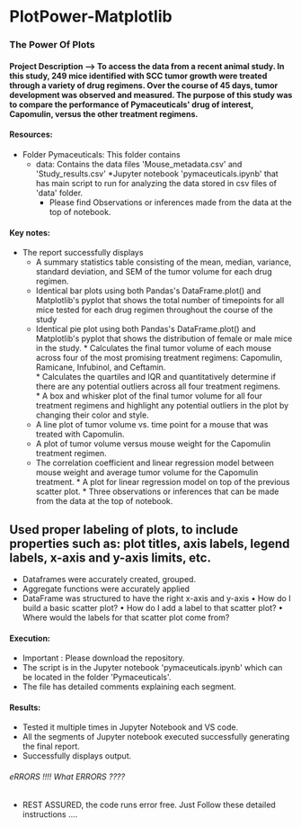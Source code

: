# PlotPower-Matplotlib
### The Power Of Plots
#### Project Description -->  To access the data from a recent animal study. In this study, 249 mice identified with SCC tumor growth were treated through a variety of drug regimens. Over the course of 45 days, tumor development was observed and measured. The purpose of this study was to compare the performance of Pymaceuticals' drug of interest, Capomulin, versus the other treatment regimens.

#### Resources:
   * Folder Pymaceuticals: This folder contains 
      * data: Contains the data files 'Mouse_metadata.csv' and 'Study_results.csv'
         *Jupyter notebook 'pymaceuticals.ipynb' that has main script to run for analyzing the data stored in csv files of 'data' folder.
        * Please find Observations or inferences made from the data at the top of notebook.
#### Key notes:
   * The report successfully displays 
      * A summary statistics table consisting of the mean, median, variance, standard deviation, and SEM of the tumor volume for each drug regimen.
      * Identical bar plots using both Pandas's DataFrame.plot() and Matplotlib's pyplot that shows the total number of timepoints for all mice tested for each drug regimen throughout the course of the study
      * Identical pie plot using both Pandas's DataFrame.plot() and Matplotlib's pyplot that shows the distribution of female or male mice in the study.
	* Calculates the final tumor volume of each mouse across four of the most promising treatment regimens: Capomulin, Ramicane, Infubinol, and Ceftamin.      
	* Calculates the quartiles and IQR and quantitatively determine if there are any potential outliers across all four treatment regimens.      
	* A box and whisker plot of the final tumor volume for all four treatment regimens and highlight any potential outliers in the plot by changing their color and style.
      * A line plot of tumor volume vs. time point for a mouse that was treated with Capomulin.
      * A plot of tumor volume versus mouse weight for the Capomulin treatment regimen.
      * The correlation coefficient and linear regression model between mouse weight and average tumor volume for the Capomulin treatment. 
	* A plot for linear regression model on top of the previous scatter plot.
	* Three observations or inferences that can be made from the data at the top of notebook.
 
## Used proper labeling of plots, to include properties such as: plot titles, axis labels, legend labels, x-axis and y-axis limits, etc.
* Dataframes were accurately created, grouped.
* Aggregate functions were accurately applied
*  DataFrame was structured to have the right x-axis and y-axis
•  How do I build a basic scatter plot?
•  How do I add a label to that scatter plot?
•  Where would the labels for that scatter plot come from?


#### Execution:
  * Important : Please download the repository.
  * The script is in the Jupyter notebook 'pymaceuticals.ipynb' which can be located in the folder 'Pymaceuticals'.
  * The file has detailed comments explaining each segment.
    
#### Results:
   * Tested it multiple times in Jupyter Notebook and VS code.
   * All the segments of Jupyter notebook executed successfully generating the final report.
   * Successfully displays output.

###### eRRORS !!!! What ERRORS ????
* REST ASSURED, the code runs error free. Just Follow these detailed instructions ....


